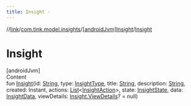 ```yaml
---
title: Insight -
---
```

//[link](../../index.md)/[com.tink.model.insights](../index.md)/[[androidJvm]Insight](index.md)/[Insight](-insight.md)



# Insight  
[androidJvm]  
Content  
fun [Insight](-insight.md)(id: [String](https://kotlinlang.org/api/latest/jvm/stdlib/kotlin/-string/index.html), type: [InsightType](../[android-jvm]-insight-type/index.md), title: [String](https://kotlinlang.org/api/latest/jvm/stdlib/kotlin/-string/index.html), description: [String](https://kotlinlang.org/api/latest/jvm/stdlib/kotlin/-string/index.html), created: Instant, actions: [List](https://kotlinlang.org/api/latest/jvm/stdlib/kotlin.collections/-list/index.html)<[InsightAction](../[android-jvm]-insight-action/index.md)>, state: [InsightState](../[android-jvm]-insight-state/index.md), data: [InsightData](../[android-jvm]-insight-data/index.md), viewDetails: [Insight.ViewDetails](-view-details/index.md)? = null)  



